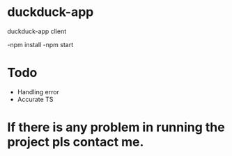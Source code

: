 # duckduck-app
duckduck-app client

-npm install
-npm start
# Todo
- Handling error
- Accurate TS

# If there is any problem in running the project pls contact me.